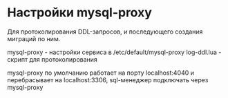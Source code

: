 Настройки mysql-proxy
=========================
Для протоколирования DDL-запросов, и последующего создания миграций по ним.

mysql-proxy - настройки сервиса в /etc/default/mysql-proxy
log-ddl.lua - скрипт для протоколирования

mysql-proxy по умолчанию работает на порту localhost:4040 и перебрасывает на localhost:3306, 
sql-менеджер подключать через mysql-proxy

